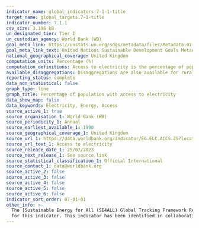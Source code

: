 ```yaml
---
indicator_name: global_indicators.7-1-1-title
target_name: global_targets.7-1-title
indicator_number: 7.1.1
csv_size: 3.196 kB
un_designated_tier: Tier I
un_custodian_agency: World Bank (WB)
goal_meta_link: https://unstats.un.org/sdgs/metadata/files/Metadata-07-01-01.pdf
goal_meta_link_text: United Nations Sustainable Development Goals Metadata (PDF 212 KB)
national_geographical_coverage: United Kingdom
computation_units: Percentage (%)
computation_definitions: Access to electricity is the percentage of population with access to electricity. These data are collected from industry, national surveys and international sources.
available_disaggregations: Disaggregations are also available for rural and urban areas from the data source, however, they are not displayed on this page due to 100% of people having access to electricity (headline figure) - this implies that 100% of people in rural areas and 100% of people in urban areas also have access to electricity.
reporting_status: complete
data_non_statistical: false
graph_type: line
graph_title: Percentage of population with access to electricity
data_show_map: false
data_keywords: Electricity, Energy, Access
source_active_1: true
source_organisation_1: World Bank (WB)
source_periodicity_1: Annual
source_earliest_available_1: 1990
source_geographical_coverage_1: United Kingdom
source_url_1: https://data.worldbank.org/indicator/EG.ELC.ACCS.ZS?locations=GB
source_url_text_1: Access to electricity 
source_release_date_1: 25/07/2023
source_next_release_1: See source link
source_statistical_classification_1: Official International
source_contact_1: data@worldbank.org
source_active_2: false
source_active_3: false
source_active_4: false
source_active_5: false
source_active_6: false
indicator_sort_order: 07-01-01
other_info: >-
  The [Sustainable Energy for All (SE4ALL) Global Tracking Framework Report (2013)](https://www.worldbank.org/en/topic/energy/publication/Global-Tracking-Framework-Report) provides more details on the suggested methodology for tracking access to energy. Data follows the UN specification
  for this indicator. This indicator has been identified in collaboration with topic experts.
---
```

